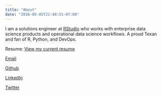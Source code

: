 ```yaml
---
title: "About"
date: "2016-05-05T21:48:51-07:00"
---
```


I am a solutions engineer at [RStudio](https://www.rstudio.com) who works with
enterprise data science products and operational data science workflows. A proud
Texan and fan of R, Python, and DevOps.

<!-- Interests -->

<!-- * Integrating Python with Hadoop and Spark in cluster computing environments -->
<!-- * Solution architecting for cluster computing and data analysis/engineering workflows -->

Resume:
[View my current resume](Overholt-Resume.pdf)

[Email](mailto:kris@koverholt.com)

[Github](https://github.com/koverholt)

[LinkedIn](http://www.linkedin.com/in/koverholt)

[Twitter](http://www.twitter.com/koverholt)

<!-- * Computational modeling/simulation of thermal/fluid systems -->
<!-- * Verification and validation of computational models -->
<!-- * Scientific, distributed, and high-performance computing -->
<!-- * Continuous integration testing and quality metrics in computational models -->
<!-- * Bayesian inference for statistical parameter uncertainty quantification -->
<!-- * Performance-based design in engineering -->
<!-- * Soot deposition and aerosol transport in fires -->
<!-- * Computational models in forensic and reconstruction applications -->
<!-- * Inverse modeling problems -->
<!-- * Wildland-urban interface fires: experiments and modeling -->

<!-- I am fascinated by scientific software development, scientific computing, data analysis, and visualization. I love most to read, write, and teach. I am an engineer who works with a progressive mind for development, science, learning, and new experiences. -->

<!-- This is my website/blog that I first created for my summer internship in Gaithersburg, Maryland, at the National Institute of Standards and Technology in 2007. It continues to grow with content related to my studies, life, and passions in everyday explorations. -->

<!-- For the first part of my life, I grew up in the wonderful state of Texas (Houston). From 2004 to 2008, I attended the University of Houston-Downtown (UHD) and earned a B.S. in Fire Protection Engineering Technology. In 2008, I moved to Massachusetts to attend Worcester Polytechnic Institute (WPI). I finished one and a half years later and obtained a M.S. degree in Fire Protection Engineering. -->

<!-- In, 2010, I moved back to my home state of Texas to pursue a Ph.D. in Civil Engineering at the University of Texas at Austin (UT Austin) in the UT Fire Research Group. While studying at UT Austin, I was also teaching engineering courses at UHD. -->

<!-- After completing my Ph.D. in 2013, I moved to Maryland to work as a fire protection engineer at the National Institute of Standards and Technology. -->

<!-- In 2015, I moved to Austin, TX, to work as a software engineer at Continuum Analytics on scientific software development and scientific computing. -->

<!-- In 2018, I joined the RStudio team as a solutions engineer working on enterprise data science tools and products. -->

<!-- I want to teach and help grow my engineering experiences both locally in Texas and globally. I want to learn, share, and fully participate in this new informational era of community-driven organization and discovery. My subject of choice aside, I hope to follow my passions without hesitation, and I want to pass that along to others. -->

<!-- On this website, I hope to communicate out the ideas and life-grabbing concepts that I come across during my journey. -->

<!-- You can reach me by email at kris@koverholt.com. Otherwise, explore my website to the ends and drop me a line. -->
